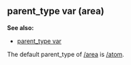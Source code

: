 ## parent_type var (area)
**See also:**
*   [parent_type var](/datum/var/parent_type)


The default parent_type of [/area](/area) is [/atom](/atom).